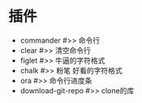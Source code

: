 # 插件
- commander #>> 命令行
- clear #>> 清空命令行
- figlet #>> 牛逼的字符格式
- chalk #>> 粉笔 好看的字符格式
- ora   #>> 命令行进度条
- download-git-repo   #>> clone的库